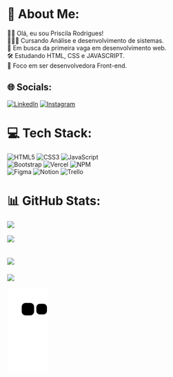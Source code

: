 # 💫 About Me:

👋🏻 Olá, eu sou Priscila Rodrigues!<br>
👩🏻‍💻 Cursando Análise e desenvolvimento de sistemas.<br>
🔎 Em busca da primeira vaga em desenvolvimento web.<br>
🛠️ Estudando HTML, CSS e JAVASCRIPT.<br>
🔭 Foco em ser desenvolvedora Front-end.


## 🌐 Socials:
[![LinkedIn](https://img.shields.io/badge/LinkedIn-%230077B5.svg?logo=linkedin&logoColor=white)](https://www.linkedin.com/in/priscila-rodrigues-abb967221/) 
[![Instagram](https://img.shields.io/badge/Instagram-%23E4405F.svg?logo=Instagram&logoColor=white)](https://www.instagram.com/priscila.rodriguess__/) 

# 💻 Tech Stack:
![HTML5](https://img.shields.io/badge/html5-%23E34F26.svg?style=for-the-badge&logo=html5&logoColor=white) 
![CSS3](https://img.shields.io/badge/css3-%231572B6.svg?style=for-the-badge&logo=css3&logoColor=white) 
![JavaScript](https://img.shields.io/badge/javascript-%23323330.svg?style=for-the-badge&logo=javascript&logoColor=%23F7DF1E)<br>
![Bootstrap](https://img.shields.io/badge/bootstrap-%23563D7C.svg?style=for-the-badge&logo=bootstrap&logoColor=white)
![Vercel](https://img.shields.io/badge/vercel-%23000000.svg?style=for-the-badge&logo=vercel&logoColor=white) 
![NPM](https://img.shields.io/badge/NPM-%23000000.svg?style=for-the-badge&logo=npm&logoColor=white)  
![Figma](https://img.shields.io/badge/figma-%23F24E1E.svg?style=for-the-badge&logo=figma&logoColor=white) 
![Notion](https://img.shields.io/badge/Notion-%23000000.svg?style=for-the-badge&logo=notion&logoColor=white)
![Trello](https://img.shields.io/badge/Trello-%23026AA7.svg?style=for-the-badge&logo=Trello&logoColor=white)

# 📊 GitHub Stats:

![](https://github-readme-stats.vercel.app/api?username=priscilarodriguess&show_icons=true&theme=dracula&include_all_commits=true&count_private=true)<br/>

![](https://github-readme-streak-stats.herokuapp.com/?user=PriscilaRodriguess&theme=dracula&hide_border=false)<br/>

![](https://github-readme-stats.vercel.app/api/top-langs/?username=priscilarodriguess&layout=compact&langs_count=7&theme=dracula)
---
[![](https://visitcount.itsvg.in/api?id=PriscilaRodriguess&icon=7&color=10)](https://visitcount.itsvg.in)

![Snake animation](https://github.com/priscilarodriguess/priscilarodriguess/blob/output/github-contribution-grid-snake.svg)
